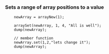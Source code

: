 ### Sets a range of array positions to a value

```luceescript+trycf
	newArray = arrayNew(1);
	
	arraySet(newArray, 1, 4, "All is well");
	dump(newArray);
	
    // member function
	newArray.set(1,2,"lets change it");
	dump(newArray);
	
```
